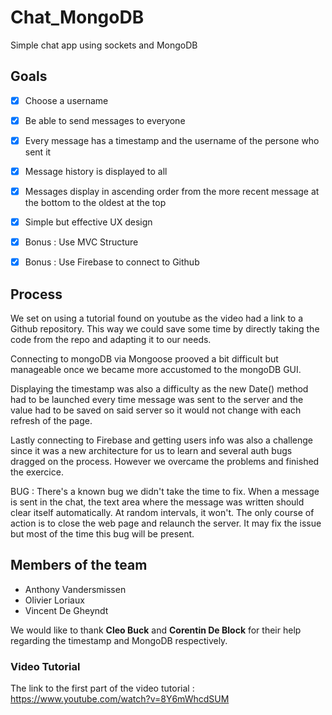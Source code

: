 # Chat_MongoDB
Simple chat app using sockets and MongoDB
## Goals
-[x] Choose a username

-[x] Be able to send messages to everyone

-[x] Every message has a timestamp and the username of the persone who sent it

-[x] Message history is displayed to all

-[x] Messages display in ascending order from the more recent message at the bottom to the oldest at the top

-[x]  Simple but effective UX design

-[x] Bonus : Use MVC Structure 

-[x] Bonus : Use Firebase to connect to Github

## Process
We set on using a tutorial found on youtube as the video had a link to a Github repository. This way we could save some time by directly taking the code from the repo and adapting it to our needs. 

Connecting to mongoDB via Mongoose prooved a bit difficult but manageable once we became more accustomed to the mongoDB GUI.

Displaying the timestamp was also a difficulty as the new Date() method had to be launched every time message was sent to the server and the value had to be saved on said server so it would not change with each refresh of the page.

Lastly connecting to Firebase and getting users info was also a challenge since it was a new architecture for us to learn and several auth bugs dragged on the process. However we overcame the problems and finished the exercice.

BUG : There's a known bug we didn't take the time to fix. When a message is sent in the chat, the text area where the message was written should clear itself automatically. At 
random intervals, it won't. The only course of action is to close the web page and relaunch the server. It may fix the issue but most of the time this bug will be present.
## Members of the team
- Anthony Vandersmissen
- Olivier Loriaux
- Vincent De Gheyndt

We would like to thank **Cleo Buck** and **Corentin De Block** for their help regarding the timestamp and MongoDB respectively.

### Video Tutorial
The link to the first part of the video tutorial :
https://www.youtube.com/watch?v=8Y6mWhcdSUM
